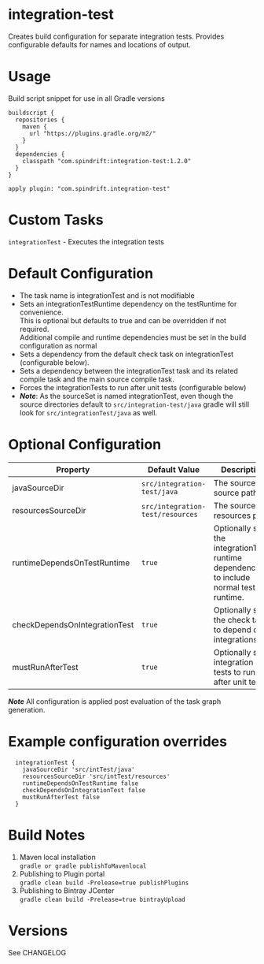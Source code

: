 integration-test
================
Creates build configuration for separate integration tests.
Provides configurable defaults for names and locations of output.

Usage
=====
Build script snippet for use in all Gradle versions
```$xslt
buildscript {
  repositories {
    maven {
      url "https://plugins.gradle.org/m2/"
    }
  }
  dependencies {
    classpath "com.spindrift:integration-test:1.2.0"
  }
}

apply plugin: "com.spindrift.integration-test"
``` 

Custom Tasks
============

`integrationTest` - Executes the integration tests

Default Configuration
=====================

- The task name is integrationTest and is not modifiable
- Sets an integrationTestRuntime dependency on the testRuntime for convenience.  
  This is optional but defaults to true and can be overridden if not required.  
  Additional compile and runtime dependencies must be set in the build configuration as normal
- Sets a dependency from the default check task on integrationTest (configurable below).
- Sets a dependency between the integrationTest task and its related compile task and the main source compile task.
- Forces the integrationTests to run after unit tests (configurable below)
- **_Note_**: As the sourceSet is named integrationTest, even though the source directories default to `src/integration-test/java` gradle will still look for `src/integrationTest/java` as well.

Optional Configuration
======================

Property | Default Value | Description  
-------- | ------------- | -----------  
javaSourceDir | `src/integration-test/java` | The sourceSet source path  
resourcesSourceDir | `src/integration-test/resources` | The sourceSet resources path  
runtimeDependsOnTestRuntime | `true` | Optionally sets the integrationTest runtime dependencies to include normal test runtime.   
checkDependsOnIntegrationTest | `true` | Optionally sets the check task to depend on integrationsTest  
mustRunAfterTest | `true` | Optionally sets integration tests to run after unit tests  

**_Note_** All configuration is applied post evaluation of the task graph generation.

Example configuration overrides
===============================

```$xslt
  integrationTest {
    javaSourceDir 'src/intTest/java'
    resourcesSourceDir 'src/intTest/resources'
    runtimeDependsOnTestRuntime false
    checkDependsOnIntegrationTest false
    mustRunAfterTest false
  }
```

Build Notes
===========

1. Maven local installation  
`gradle or gradle publishToMavenlocal`  
2. Publishing to Plugin portal  
`gradle clean build -Prelease=true publishPlugins`  
3. Publishing to Bintray JCenter  
`gradle clean build -Prelease=true bintrayUpload`  

Versions
========

See CHANGELOG
  






 